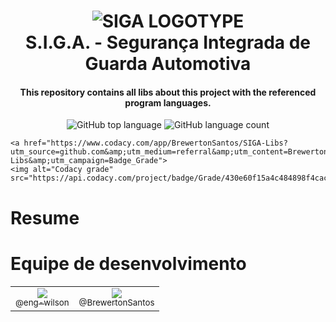 
<h1 align="center">
    <img alt="SIGA LOGOTYPE" src="https://imgur.com/a/FJbl0Xc.png" />
    <br>
    S.I.G.A. - Segurança Integrada de Guarda Automotiva
</h1>

<h4 align="center">
  This repository contains all libs about this project with the referenced program languages.
</h4>
<p align="center">
  <img alt="GitHub top language" src="https://img.shields.io/github/languages/top/siga-80k/SIGA-Libs">

  <img alt="GitHub language count" src="https://img.shields.io/github/languages/count/siga-80k/SIGA-Libs.svg">

    <a href="https://www.codacy.com/app/BrewertonSantos/SIGA-Libs?utm_source=github.com&amp;utm_medium=referral&amp;utm_content=BrewertonSantos/SIGA-Libs&amp;utm_campaign=Badge_Grade">
    <img alt="Codacy grade" src="https://api.codacy.com/project/badge/Grade/430e60f15a4c484898f4cac9408ce90b">
  </a>

# Resume


# Equipe de desenvolvimento
<table>
    <tr>
        <td style="text-align:center">
            <a href="https://github.com/eng-wilson" target="blank" rel="noopener"><img src="https://avatars2.githubusercontent.com/u/39011719?s=115&u=e8f21d6f29b423d99478af447fb7148ea1f47870&v=4"><br><sub>@eng-wilson</sub></a>
        </td>
        <td style="text-align:center">
            <a href="https://github.com/BrewertonSantos" target="blank" rel="noopener"><img src="https://avatars2.githubusercontent.com/u/55927647?s=115&u=fdd724c245678796918063eb59d9e60be52f6e54&v=4"><br><sub>@BrewertonSantos</sub></a>
        </td>
    </tr>
</table>

